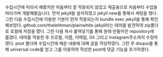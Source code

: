 수업시간에 따라서 해봤지만 처음부터 잘 작동되지 않았고 제출용으로 처음부터 수업을 따라가며 개발해봤습니다.
먼저 jekyll을 설치하였고 jekyll new를 통해서 세팅을 했다. 
그런 다음 수업시간에 이용한 기본이 먼저 작동되는지 bundle exec jekyll을 통해 확인해보았다.
github.com/thelehhman/plainwhite-jekyll라는 테마를 발견하여 zip폴더로 로컬에 저장을 했다. 그런 다음 복사 붙여넣기를 통해 원래 만들어진 repository에 옮겼다.
테마를 적용한 후 프로필, 이름, 이메일, Git 그리고 Instagram주소까지 수정하였다. 
post 폴더에 수업시간에 배운 내용에 대해 글을 작성하였다.
그런 후 disqus를 통해 universal code를 얻고 그를 이용하여 작성한 post에 댓글 기능을 추가하였다.
